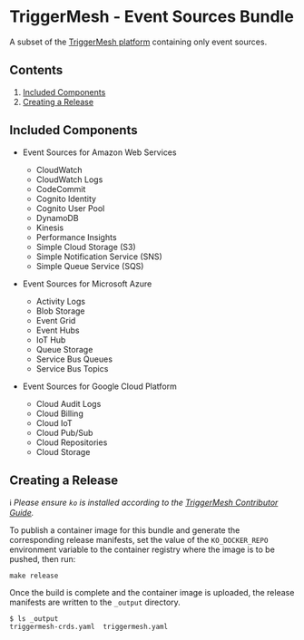 # TriggerMesh - Event Sources Bundle

A subset of the [TriggerMesh platform][tm-repo] containing only event sources.

## Contents

1. [Included Components](#included-components)
1. [Creating a Release](#creating-a-release)

## Included Components

- Event Sources for Amazon Web Services
  - CloudWatch
  - CloudWatch Logs
  - CodeCommit
  - Cognito Identity
  - Cognito User Pool
  - DynamoDB
  - Kinesis
  - Performance Insights
  - Simple Cloud Storage (S3)
  - Simple Notification Service (SNS)
  - Simple Queue Service (SQS)

- Event Sources for Microsoft Azure
  - Activity Logs
  - Blob Storage
  - Event Grid
  - Event Hubs
  - IoT Hub
  - Queue Storage
  - Service Bus Queues
  - Service Bus Topics

- Event Sources for Google Cloud Platform
  - Cloud Audit Logs
  - Cloud Billing
  - Cloud IoT
  - Cloud Pub/Sub
  - Cloud Repositories
  - Cloud Storage

## Creating a Release

:information_source: _Please ensure `ko` is installed according to the [TriggerMesh Contributor Guide][tm-contrib-ko]._

To publish a container image for this bundle and generate the corresponding release manifests, set the value of the
`KO_DOCKER_REPO` environment variable to the container registry where the image is to be pushed, then run:

```
make release
```

Once the build is complete and the container image is uploaded, the release manifests are written to the `_output`
directory.

```console
$ ls _output
triggermesh-crds.yaml  triggermesh.yaml
```

[tm-repo]: https://github.com/triggermesh/triggermesh
[tm-contrib-ko]: https://github.com/triggermesh/triggermesh/blob/main/CONTRIBUTING.md#ko
